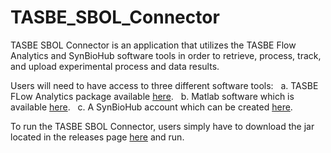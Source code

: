 # TASBE_SBOL_Connector

TASBE SBOL Connector is an application that utilizes the TASBE Flow Analytics and SynBioHub software tools in order to retrieve, process, track, and upload experimental process and data results. 

Users will need to have access to three different software tools: 
   a. TASBE FLow Analytics package available <a href="https://github.com/TASBE/TASBEFlowAnalytics/releases/tag/4.0.0">here</a>. 
   b. Matlab software which is available <a href="https://www.mathworks.com/login?uri=https%3A%2F%2Fwww.mathworks.com%2Fdownloads%2Flatest_release%3FrequestedDomain%3Dtrue">here</a>. 
   c. A SynBioHub account which can be created <a href="https://synbiohub.utah.edu/">here</a>. 

To run the TASBE SBOL Connector, users simply have to download the jar located in the releases page <a href="https://github.com/mehersam/TASBE_SBOL_Connector/releases">here</a> and run.

